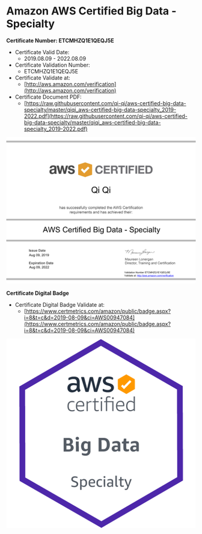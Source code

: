 # Amazon AWS Certified Big Data - Specialty

**Certificate Number: ETCMHZQ1E1QEQJ5E**
- Certificate Valid Date: 
  - 2019.08.09 - 2022.08.09
- Certificate Validation Number: 
  - ETCMHZQ1E1QEQJ5E
- Certificate Validate at: 
  - [http://aws.amazon.com/verification](http://aws.amazon.com/verification)
- Certificate Document PDF: 
  - [https://raw.githubusercontent.com/qi-qi/aws-certified-big-data-specialty/master/qiqi_aws-certified-big-data-specialty_2019-2022.pdf](https://raw.githubusercontent.com/qi-qi/aws-certified-big-data-specialty/master/qiqi_aws-certified-big-data-specialty_2019-2022.pdf)

![](https://raw.githubusercontent.com/qi-qi/aws-certified-big-data-specialty/master/qiqi_aws-certified-big-data-specialty_2019-2022.png)

**Certificate Digital Badge**
- Certificate Digital Badge Validate at:
  - [https://www.certmetrics.com/amazon/public/badge.aspx?i=8&t=c&d=2019-08-09&ci=AWS00947084](https://www.certmetrics.com/amazon/public/badge.aspx?i=8&t=c&d=2019-08-09&ci=AWS00947084)

![](https://raw.githubusercontent.com/qi-qi/aws-certified-big-data-specialty/master/aws-certified-big-data-specialty-digital-badge.png)
